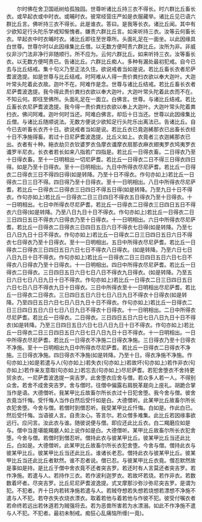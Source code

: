 <!-- { "loadSidebar": true } -->
　　尔时佛在舍卫国祇树给孤独园。世尊听诸比丘持三衣不得长。时六群比丘畜长衣。或早起衣或中时衣。或晡时衣。彼常经营庄严如是衣服藏举。诸比丘见已语六群比丘言。佛听持三衣不得长。此是谁衣。答曰。是我等长衣。诸比丘闻。其中有少欲知足行头陀乐学戒知惭愧者。嫌责六群比丘言。如来听持三衣。汝等云何畜长衣。早起衣中时衣晡时衣。诸比丘即往至世尊所。头面礼足在一面坐。以此因缘具白世尊。世尊尔时以此因缘集比丘僧。以无数方便呵责六群比丘。汝所为非。非威仪非沙门法非净行非随顺行。所不应为。云何六群比丘。如来听持三衣。汝等畜长衣。以无数方便呵责已。告诸比丘。六群比丘痴人。多种有漏处最初犯戒。自今已去与比丘结戒。集十句义乃至正法久住。欲说戒者当如是说。若比丘畜长衣者尼萨耆波逸提。如是世尊与比丘结戒。时阿难从人得一贵价粪扫衣欲以奉大迦叶。大迦叶常头陀着此衣故。迦叶不在。阿难作是念。世尊与诸比丘结戒。若比丘畜长衣者尼萨耆波逸提。我今得此贵价粪扫衣欲以奉大迦叶。大迦叶常头陀着此衣而不在。不知云何。即往至佛所。头面礼足在一面立。白佛言。世尊。与诸比丘结戒。若比丘畜长衣尼萨耆波逸提。我今得一贵价粪扫衣欲以奉上大迦叶。大迦叶常头陀着粪扫衣。佛问阿难。迦叶何时当还。阿难白佛言。却后十日当还。世尊以此因缘集比丘僧。与诸比丘随顺说法。无数方便说少欲知足行头陀乐出离法已。告诸比丘。自今已去听畜长衣齐十日。欲说戒者当如是说。若比丘衣已竟迦絺那衣已出畜长衣经十日不净施得畜。若过十日尼萨耆波逸提。比丘义如上。衣竟者三衣迦絺那衣已出。衣者有十种。絁衣劫贝衣钦婆罗衣刍摩衣谶摩衣扇那衣麻衣翅夷罗衣鸠夷罗衣谶罗半尼衣。长衣者若长如来八指若广四指是。若比丘一日得衣畜。二日得衣乃至十日得衣畜。至十一日明相出一切尼萨耆。若比丘一日得衣二日不得三日得衣四日得。如是乃至十日得衣。至十一日明相出。九日中所得衣尽尼萨耆。若比丘一日得衣二日得衣三日不得四日得(如是转降。乃至十日不得衣。作句亦如上)若比丘一日得衣二日三日不得。四日得乃至十日得衣。至十一日明相出。八日中所得衣尽尼萨耆。若比丘一日得衣二日得衣三日四日不得五日得(如是转降。乃至九日十日不得衣。作句亦如上)若比丘一日得衣二日三日四日不得衣五日得衣乃至十日得衣。十一日明相出。七日中所得衣尽尼萨耆。若比丘一日得衣二日得衣三日四日五日不得衣六日得(如是转降。乃至八日九日十日不得衣。作句亦如上)若比丘一日得衣二日三日四日五日不得衣六日得衣乃至十日得衣。十一日明相出。六日中所得衣尽尼萨耆。若比丘一日得衣二日得衣三日四日五日六日不得衣七日得(如是转降。乃至七日八日九日十日不得衣。作句亦如上)若比丘一日得衣二日三日四日五日六日不得衣七日得衣乃至十日得衣。至十一日明相出。五日中所得衣尽尼萨耆。若比丘一日得衣二日得衣三日四日五日六日七日不得衣八日得衣。(如是转降。乃至六日七日八日九日十日不得衣。作句亦如上)若比丘一日得衣二日三日四日五日六日七日不得衣八日得衣乃至十日得衣。十一日明相出。四日中所得衣尽尼萨耆。若比丘一日得衣二日得衣。三日四日五日六日七日八日不得衣九日得衣。(如是转降。乃至五日六日七日八日九日十日不得衣。作句亦如上)若比丘一日得衣二日三日四日五日六日七日八日不得衣九日十日得衣。三日中所得衣至十一日明相出尽尼萨耆。若比丘一日得衣二日得衣。三日四日五日六日七日八日九日不得衣十日得衣(如是转降。乃至四日五日六日七日八日九日十日不得衣。作句亦如上)若比丘一日得衣二日三日四日五日六日七日八日九日不得衣十日得衣。十一日明相出。二日中所得衣尽尼萨耆。若比丘一日得衣。二日得衣。三日四日五日六日七日八日九日十日不得衣(如是转降。乃至三日四日五日六日七日八日九日十日不得衣。作句亦如上)若比丘一日得衣二日三日四日五日六日七日八日九日十日不得衣。十一日明相出。一日中所得衣尽尼萨耆。若比丘一日得衣不净施二日得衣净施。三日得衣乃至十日得衣不净施。至十一日明相出九日中所得衣尽尼萨耆。若比丘一日得衣二日得衣不净施。三日得衣净施。四日得衣不净施(如是转降。乃至十日。得衣净施不净施。作句亦如上)如是若遣与人(句亦如上)若失衣(句亦如上)若故坏(句亦如上)若作非衣(句亦如上)若作亲友意取(句亦如上)若忘去(句亦如上)尽尼萨耆。若犯舍堕衣不舍持更贸余衣。一尼萨耆波逸提一突吉罗。此舍堕衣应舍与僧。若众多人若一人。不得别众舍。若舍不成舍突吉罗。舍与僧时。往僧中偏露右肩脱革屣向上座礼。胡跪合掌当作是语。大德僧听。我某甲比丘故畜尔所长衣过十日犯舍堕。我今舍与僧。彼舍衣竟当忏悔。受忏悔人当作白然后受忏如是白。大德僧听。此某甲比丘故畜尔所长衣犯舍堕。今舍与僧。若僧时到僧忍听。我受某甲比丘忏悔。白如是。作此白已。然后受忏悔。当语彼人言。自责汝心。答言尔。若众僧多难集。此比丘若因缘事欲远行。应问言。汝此衣与谁。随彼说便与僧。即应还此比丘衣。白二羯磨应如是与。僧中当差堪能羯磨人如上说作如是白。大德僧听。某甲比丘故畜尔所长衣犯舍堕。今舍与僧。若僧时到僧忍听。僧持此衣与彼某甲比丘。彼某甲比丘当还此比丘。白如是。大德僧听。此某甲比丘故畜尔所长衣犯舍堕。今舍与僧。僧持此衣与彼某甲比丘。彼某甲比丘当还此比丘。谁诸长老忍。僧持此衣与彼某甲比丘。彼某甲比丘当还此比丘者默然。谁不忍者说。僧已忍。与彼某甲比丘衣竟。僧忍默然故是事如是持。是比丘于僧中舍衣竟不还者突吉罗。若还时有人言莫还者突吉罗。若作净施。若遣与人。若持作三衣。若作波利迦罗衣。若故坏若烧。若作非衣。若数数着坏者。尽突吉罗。比丘尼尼萨耆波逸提。式叉摩那沙弥沙弥尼突吉罗。是谓为犯。不犯者。齐十日内若转净施若遣与人。若贼夺想若失想若烧想若漂想不净施不遣与人不犯。若夺衣失衣烧衣漂衣。取着若他与着若他与作彼不犯。彼受付嘱衣者若命终若远出若休道若为贼强将去。若为恶兽所害若为水漂溺。如此不作净施不遣与人不犯。不犯者。最初未制戒。痴狂心乱痛恼所缠(一竟)。
